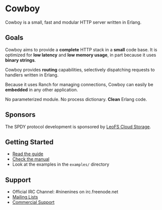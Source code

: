 Cowboy
======

Cowboy is a small, fast and modular HTTP server written in Erlang.

Goals
-----

Cowboy aims to provide a **complete** HTTP stack in a **small** code base.
It is optimized for **low latency** and **low memory usage**, in part
because it uses **binary strings**.

Cowboy provides **routing** capabilities, selectively dispatching requests
to handlers written in Erlang.

Because it uses Ranch for managing connections, Cowboy can easily be
**embedded** in any other application.

No parameterized module. No process dictionary. **Clean** Erlang code.

Sponsors
--------

The SPDY protocol development is sponsored
by [LeoFS Cloud Storage](http://www.leofs.org).

Getting Started
---------------

 *  [Read the guide](http://ninenines.eu/docs/en/cowboy/HEAD/guide)
 *  [Check the manual](http://ninenines.eu/docs/en/cowboy/HEAD/manual)
 *  Look at the examples in the `examples/` directory

Support
-------

 *  Official IRC Channel: #ninenines on irc.freenode.net
 *  [Mailing Lists](http://lists.ninenines.eu)
 *  [Commercial Support](http://ninenines.eu/support)
